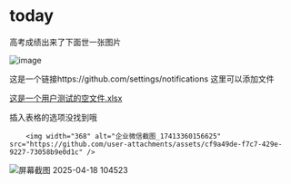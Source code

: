 # today
高考成绩出来了下面世一张图片

![image](https://github.com/user-attachments/assets/e974f6cf-bb7d-4e8e-9cd2-89ae2c46da3a)

这是一个链接https://github.com/settings/notifications
这里可以添加文件

[这是一个用户测试的空文件.xlsx](https://github.com/user-attachments/files/20900825/default.xlsx)


插入表格的选项没找到哦



        <img width="368" alt="企业微信截图_17413360156625" src="https://github.com/user-attachments/assets/cf9a49de-f7c7-429e-9227-73058b9e0d1c" />
![屏幕截图 2025-04-18 104523](https://github.com/user-attachments/assets/cd66c25d-bc0c-4130-9a6e-db5ac795ff58)
